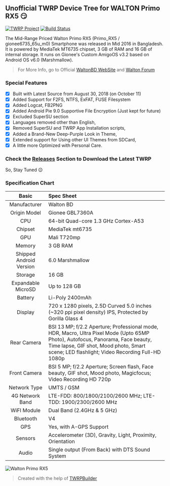 ## Unofficial TWRP Device Tree for WALTON Primo RX5 :smirk:
[![TWRP Project](https://img.shields.io/badge/TWRP%20Project-On%20Travis%20CI-green.svg)](#)
[![Build Status](https://travis-ci.com/rokibhasansagar/android_device_twrp_WALTON_Primo_RX5.svg?branch=master)](https://travis-ci.com/rokibhasansagar/android_device_twrp_WALTON_Primo_RX5)

The Mid-Range Priced Walton Primo RX5 (Primo_RX5 / gionee6735_65u_m0) Smartphone was released in Mid 2016 in Bangladesh. It is powered by MediaTek MT6735 chipset, 3 GB of RAM and 16 GB of internal storage.
It runs on Gionee's Custom AmigoOS v3.2 based on Android OS v6.0 (Marshmallow).
>For More Info, go to Official [WaltonBD WebSite](http://www.waltonbd.com/index.php?route=product/category&path=24_85) and [Walton Forum](http://www.waltonforum.com/forum/849-walton-primo-rx5/)

### Special Features
- [x] Built with Latest Source from August 30, 2018 (on October 11)
- [x] Added Support for F2FS, NTFS, ExFAT, FUSE Filesystem
- [x] Added Logcat, FB2PNG
- [x] Added Android Pie 9.0 Supportive File Encryption (Just kept for future)
- [x] Excluded SuperSU section
- [x] Languages removed other than English,
- [x] Removed SuperSU and TWRP App Installation scripts,
- [x] Added a Brand-New Deep-Purple Look in Theme,
- [x] Extended support for Using other UI Themes from SDCard,
- [x] A little more Optimized with Personal Care.

### Check the [Releases](https://github.com/rokibhasansagar/android_device_twrp_WALTON_Primo_RX5/releases/tag/untagged-893def277944e958167f) Section to Download the Latest TWRP

So, Stay Tuned :wink:

### Specification Chart
Basic         | Spec Sheet
:------------:|:-------------------------
Manufacturer  | Walton BD
Origin Model  | Gionee GBL7360A
CPU           | 64-bit Quad-core 1.3 GHz Cortex-A53
Chipset       | MediaTek mt6735
GPU           | Mali T720mp
Memory        | 3 GB RAM
Shipped Android Version | 6.0 Marshmallow
Storage       | 16 GB
Expandable MicroSD | Up to 128 GB
Battery       | Li-Poly 2400mAh
Display       | 720 x 1280 pixels, 2.5D Curved 5.0 inches (~320 ppi pixel density) IPS, Protected by Gorilla Glass 4
Rear Camera   | BSI 13 MP; f/2.2 Aperture; Professional mode, HDR, Macro, Ultra Pixel Mode (Upto 65MP Photo), Autofocus, Panorama, Face beauty, Time lapse, GIF shot, Mood photo, Smart scene; LED flashlight; Video Recording Full-HD 1080p
Front Camera  | BSI 5 MP; f/2.2 Aperture; Screen flash, Face beauty, GIF shot, Mood photo, Magicfocus; Video Recording HD 720p
Network Type  | UMTS / GSM
4G Network Band | LTE-FDD: 800/1800/2100/2600 MHz; LTE-TDD: 1900/2300/2600 MHz
WiFI Module   | Dual Band (2.4GHz & 5 GHz)
Bluetooth     | V4
GPS           | Yes, with A-GPS Support
Sensors       | Accelerometer (3D), Gravity, Light, Proximity, Orientation
Audio         | Single output (From Back) with DTS Sound System

![Walton Primo RX5](http://productreviewbd.com/mobile-price-in-bangladesh/wp-content/uploads/2017/04/walton-primo-RX5.jpg "Walton Primo RX5")

>Created with the help of [TWRPBuilder](https://twrpbuilder.github.io/)
